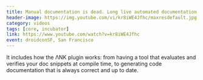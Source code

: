 ```yaml
---
title: Manual documentation is dead. Long live automated documentation! Automated documentation with ΛNK
header-image: https://img.youtube.com/vi/kr8iWE4Jfhc/maxresdefault.jpg
category: videos
tags: [core, incubator]
link: https://www.youtube.com/watch?v=kr8iWE4Jfhc
event: droidconSF, San Francisco
---
```

It includes how the ΛNK plugin works: from having a tool that evaluates and verifies your doc snippets at compile time, to generating code documentation that is always correct and up to date.
